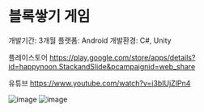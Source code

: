 <h1>블록쌓기 게임</h1>

개발기간: 3개월 
플랫폼: Android
개발환경: C#, Unity

플레이스토어
https://play.google.com/store/apps/details?id=happynoon.StackandSlide&pcampaignid=web_share

유튜브
https://www.youtube.com/watch?v=i3bIUjZIPn4

![image](https://github.com/LeeMooho/stack-and-Slide/assets/74390199/6a40cd5f-5894-480e-98b7-8dea3be6d2b8)
![image](https://github.com/LeeMooho/stack-and-Slide/assets/74390199/5267baea-87ac-413b-98d6-928ffc403ecf)
